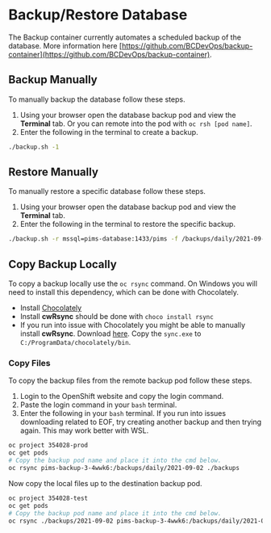 # Backup/Restore Database

The Backup container currently automates a scheduled backup of the database.
More information here [https://github.com/BCDevOps/backup-container](https://github.com/BCDevOps/backup-container).

## Backup Manually

To manually backup the database follow these steps.

1) Using your browser open the database backup pod and view the **Terminal** tab.  Or you can remote into the pod with `oc rsh [pod name]`.
2) Enter the following in the terminal to create a backup.

```bash
./backup.sh -1
```

## Restore Manually

To manually restore a specific database follow these steps.

1) Using your browser open the database backup pod and view the **Terminal** tab.
2) Enter the following in the terminal to restore the specific backup.

```bash
./backup.sh -r mssql=pims-database:1433/pims -f /backups/daily/2021-09-02/pims-database-pims_2021-09-02_12-43-36
```

## Copy Backup Locally

To copy a backup locally use the `oc rsync` command.
On Windows you will need to install this dependency, which can be done with Chocolately.

- Install [Chocolately](https://chocolatey.org/install)
- Install **cwRsync** should be done with `choco install rsync`
- If you run into issue with Chocolately you might be able to manually install **cwRsync**.  Download [here](https://www.rsync.net/resources/binaries/cwRsync_5.4.1_x86_Free.zip).  Copy the `sync.exe` to `C:/ProgramData/chocolately/bin`.

### Copy Files

To copy the backup files from the remote backup pod follow these steps.

1) Login to the OpenShift website and copy the login command.
2) Paste the login command in your `bash` terminal.
3) Enter the following in your `bash` terminal.  If you run into issues downloading related to EOF, try creating another backup and then trying again.  This may work better with WSL.

```bash
oc project 354028-prod
oc get pods
# Copy the backup pod name and place it into the cmd below.
oc rsync pims-backup-3-4wwk6:/backups/daily/2021-09-02 ./backups
```

Now copy the local files up to the destination backup pod.

```bash
oc project 354028-test
oc get pods
# Copy the backup pod name and place it into the cmd below.
oc rsync ./backups/2021-09-02 pims-backup-3-4wwk6:/backups/daily/2021-09-02
```

